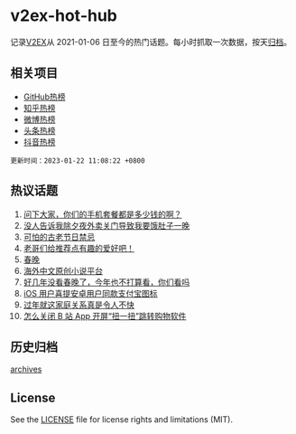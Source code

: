# v2ex-hot-hub

 记录[V2EX](https://www.v2ex.com/)从 2021-01-06 日至今的热门话题。每小时抓取一次数据，按天[归档](archives)。
 
 ## 相关项目

- [GitHub热榜](https://github.com/lonnyzhang423/github-hot-hub)
- [知乎热榜](https://github.com/lonnyzhang423/zhihu-hot-hub)
- [微博热榜](https://github.com/lonnyzhang423/weibo-hot-hub)
- [头条热榜](https://github.com/lonnyzhang423/toutiao-hot-hub)
- [抖音热榜](https://github.com/lonnyzhang423/douyin-hot-hub)


 `更新时间：2023-01-22 11:08:22 +0800`

## 热议话题

1. [问下大家，你们的手机套餐都是多少钱的啊？](https://www.v2ex.com/t/910133)
1. [没人告诉我除夕夜外卖关门导致我要饿肚子一晚](https://www.v2ex.com/t/910190)
1. [可怕的古老节日禁忌](https://www.v2ex.com/t/910195)
1. [老哥们给推荐点有趣的爱好吧！](https://www.v2ex.com/t/910210)
1. [春晚](https://www.v2ex.com/t/910157)
1. [海外中文原创小说平台](https://www.v2ex.com/t/910160)
1. [好几年没看春晚了，今年也不打算看，你们看吗](https://www.v2ex.com/t/910176)
1. [iOS 用户喜提安卓用户同款支付宝图标](https://www.v2ex.com/t/910135)
1. [过年就这家庭关系真是令人不快](https://www.v2ex.com/t/910134)
1. [怎么关闭 B 站 App 开屏“扭一扭”跳转购物软件](https://www.v2ex.com/t/910138)

## 历史归档

[archives](archives)

## License

See the [LICENSE](LICENSE) file for license rights and limitations (MIT).
